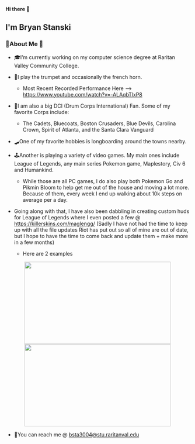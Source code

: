 **Hi there 👋**

## I'm Bryan Stanski

### 🎉About Me 🎉
- 🎓I’m currently working on my computer science degree at Raritan Valley Community College.
- 🎺I play the trumpet and occasionally the french horn.
  - Most Recent Recorded Performance Here --> https://www.youtube.com/watch?v=-ALAqbTlxP8

- 🥁I am also a big DCI (Drum Corps International) Fan. Some of my favorite Corps include:
  - The Cadets, Bluecoats, Boston Crusaders, Blue Devils, Carolina Crown, Spirit of Atlanta, and the Santa Clara Vanguard
- 🛹One of my favorite hobbies is longboarding around the towns nearby.
- 🕹Another is playing a variety of video games. My main ones include League of Legends, any main series Pokemon game, Maplestory, Civ 6 and Humankind.
  - While those are all PC games, I do also play both Pokemon Go and Pikmin Bloom to help get me out of the house and moving a lot more. Because of them, every week I end up walking about 10k steps on average per a day.
- Going along with that, I have also been dabbling in creating custom huds for League of Legends where I even posted a few @ https://killerskins.com/maglengg/ (Sadly I have not had the time to keep up with all the file updates Riot has put out so all of mine are out of date, but I hope to have the time to come back and update them + make more in a few months) 
  - Here are 2 examples
<p align="center">
  <img src="https://user-images.githubusercontent.com/89941875/131747843-e1b59f16-5f57-4699-9c74-d8ba671866d0.png" width="400" height="225">  <img src="https://user-images.githubusercontent.com/89941875/131747946-866a0ecf-b8c1-48f0-9c9a-a5bf81c92582.png" width="400" height="225">
</p>

- 📧You can reach me @ bsta3004@stu.raritanval.edu


